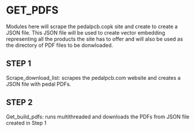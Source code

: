 # GET_PDFS
Modules here will scrape the pedalpcb.copk site and create to create a JSON file. This JSON file will be used to create vector embedding representing all the products the site has to offer and will also be used as the directory of PDF files to be donwloaded. 

## STEP 1
Scrape_download_list: scrapes the pedalpcb.com website and creates a JSON file with pedal PDFs.
## STEP 2
Get_build_pdfs: runs multithreaded and downloads the PDFs from JSON file created in Step 1
